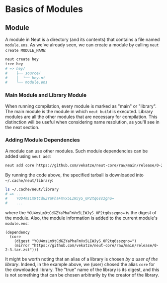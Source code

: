 # Basics of Modules

## Module

A module in Neut is a directory (and its contents) that contains a file named `module.ens`. As we've already seen, we can create a module by calling `neut create MODULE_NAME`:

```sh
neut create hey
tree hey
# => hey/
#    ├── source/
#    │  └── hey.nt
#    └── module.ens
```

### Main Module and Library Module

When running compilation, every module is marked as "main" or "library". The main module is the module in which `neut build` is executed. Library modules are all the other modules that are necessary for compilation. This distinction will be useful when considering name resolution, as you'll see in the next section.

### Adding Module Dependencies

A module can use other modules. Such module dependencies can be added using `neut add`:

```sh
neut add core https://github.com/vekatze/neut-core/raw/main/release/0-2-3.tar.zst
```

By running the code above, the specified tarball is downloaded into `~/.cache/neut/library`:

```sh
ls ~/.cache/neut/library
# => ...
#    YOU4msLm9tCdGZYaPhaFmVx5LIWJyS_0P2tq6sszgno=
#    ...
```

where the `YOU4msLm9tCdGZYaPhaFmVx5LIWJyS_0P2tq6sszgno=` is the digest of the module. Also, the module information is added to the current module's `module.ens`:

```ens
(dependency
  (core
    (digest "YOU4msLm9tCdGZYaPhaFmVx5LIWJyS_0P2tq6sszgno=")
    (mirror "https://github.com/vekatze/neut-core/raw/main/release/0-2-3.tar.zst")))
```

It might be worth noting that an alias of a library is chosen *by a user of the library*. Indeed, in the example above, we (user) chosed the alias `core` for the downloaded library. The "true" name of the library is its digest, and this is not something that can be chosen arbitrarily by the creator of the library.
